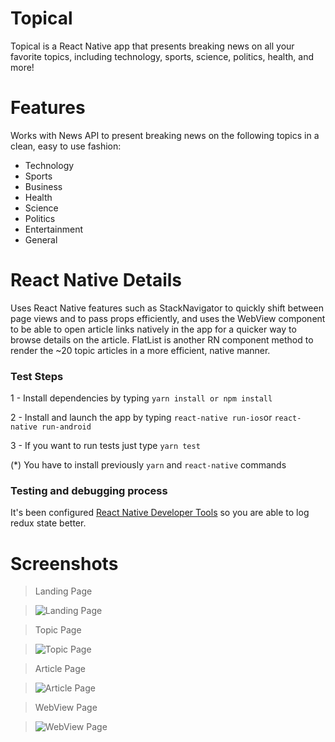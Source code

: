 # Topical
Topical is a React Native app that presents breaking news on all your favorite topics, including technology, sports, science, politics, health, and more!

# Features
Works with News API to present breaking news on the following topics in a clean, easy to use fashion:
- Technology
- Sports
- Business
- Health
- Science
- Politics
- Entertainment
- General

# React Native Details
Uses React Native features such as StackNavigator to quickly shift between page views and to pass props efficiently, and uses the WebView component to be able to open article links natively in the app for a quicker way to browse details on the article.  FlatList is another RN component method to render the ~20 topic articles in a more efficient, native manner.

 ### Test Steps

1 - Install dependencies by typing `yarn install or npm install`

2 - Install and launch the app by typing `react-native run-ios`or `react-native run-android`

3 - If you want to run tests just type `yarn test`

(*) You have to install previously `yarn` and `react-native` commands

### Testing and debugging process

It's been configured [React Native Developer Tools](https://github.com/jhen0409/react-native-debugger)
so you are able to log redux state better. 

# Screenshots

> Landing Page

> ![Landing Page](screenshots/topical-home.png "Landing Page")

> Topic Page

> ![Topic Page](screenshots/topical-topic-page.png "Topic Page")

> Article Page

> ![Article Page](screenshots/topical-article-page.png "Article Page")

> WebView Page

> ![WebView Page](screenshots/topical-webview.png "Webview Page")
